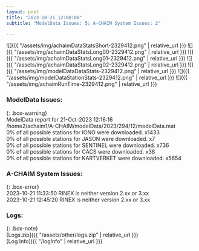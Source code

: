 ```yaml
---
layout: post
title: "2023-10-21 12:00:00"
subtitle: "ModelData Issues: 5; A-CHAIM System Issues: 2"

---
```


![]({{ "/assets/img/achaimDataStatsShort-2329412.png" | relative_url }})
![]({{ "/assets/img/achaimDataStatsLong00-2329412.png" | relative_url }})
![]({{ "/assets/img/achaimDataStatsLong01-2329412.png" | relative_url }})
![]({{ "/assets/img/achaimDataStatsLong02-2329412.png" | relative_url }})
![]({{ "/assets/img/modelDataDataStats-2329412.png" | relative_url }})
![]({{ "/assets/img/modelDataStationStats-2329412.png" | relative_url }})
![]({{ "/assets/img/achaimRunTime-2329412.png" | relative_url }})


### ModelData Issues:  
  
{: .box-warning}  
 ModelData report for 21-Oct-2023 12:16:16   
 /home2/achaim1/A-CHAIM/modelData/2023/294/12/modelData.mat   
 0% of all possible stations for IONO were downloaded. x1433   
 0% of all possible stations for JASON were downloaded. x7   
 0% of all possible stations for SENTINEL were downloaded. x736   
 0% of all possible stations for CACS were downloaded. x38   
 0% of all possible stations for KARTVERKET were downloaded. x5654   
  
### A-CHAIM System Issues:  
  
{: .box-error}  
2023-10-21 11:33:50 RINEX is neither version 2.xx or 3.xx  
2023-10-21 12:45:20 RINEX is neither version 2.xx or 3.xx  

### Logs:  
  
{: .box-note}  
[Logs.zip]({{ "/assets/other/logs.zip" | relative_url }})  
[Log Info]({{ "/logInfo" | relative_url }})  
